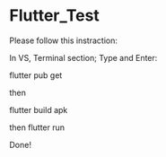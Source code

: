 # Flutter_Test

Please follow this instraction:

In VS, Terminal section;
Type and Enter:

flutter pub get

then

flutter build apk

then
flutter run

Done!
